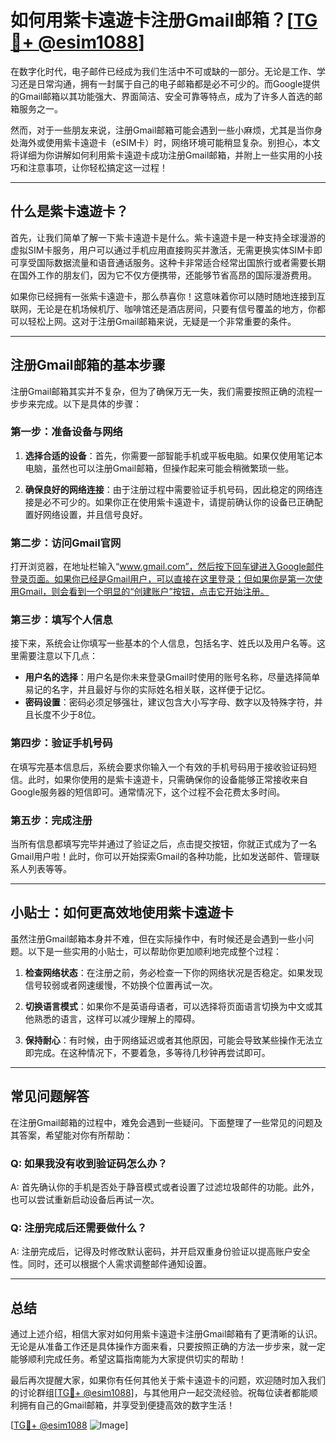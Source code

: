 # 如何用紫卡遠遊卡注册Gmail邮箱？[[TG💪+ @esim1088](https://t.me/s/esim1088)]

在数字化时代，电子邮件已经成为我们生活中不可或缺的一部分。无论是工作、学习还是日常沟通，拥有一封属于自己的电子邮箱都是必不可少的。而Google提供的Gmail邮箱以其功能强大、界面简洁、安全可靠等特点，成为了许多人首选的邮箱服务之一。

然而，对于一些朋友来说，注册Gmail邮箱可能会遇到一些小麻烦，尤其是当你身处海外或使用紫卡遠遊卡（eSIM卡）时，网络环境可能稍显复杂。别担心，本文将详细为你讲解如何利用紫卡遠遊卡成功注册Gmail邮箱，并附上一些实用的小技巧和注意事项，让你轻松搞定这一过程！

---

## 什么是紫卡遠遊卡？

首先，让我们简单了解一下紫卡遠遊卡是什么。紫卡遠遊卡是一种支持全球漫游的虚拟SIM卡服务，用户可以通过手机应用直接购买并激活，无需更换实体SIM卡即可享受国际数据流量和语音通话服务。这种卡非常适合经常出国旅行或者需要长期在国外工作的朋友们，因为它不仅方便携带，还能够节省高昂的国际漫游费用。

如果你已经拥有一张紫卡遠遊卡，那么恭喜你！这意味着你可以随时随地连接到互联网，无论是在机场候机厅、咖啡馆还是酒店房间，只要有信号覆盖的地方，你都可以轻松上网。这对于注册Gmail邮箱来说，无疑是一个非常重要的条件。

---

## 注册Gmail邮箱的基本步骤

注册Gmail邮箱其实并不复杂，但为了确保万无一失，我们需要按照正确的流程一步步来完成。以下是具体的步骤：

### 第一步：准备设备与网络

1. **选择合适的设备**：首先，你需要一部智能手机或平板电脑。如果仅使用笔记本电脑，虽然也可以注册Gmail邮箱，但操作起来可能会稍微繁琐一些。
   
2. **确保良好的网络连接**：由于注册过程中需要验证手机号码，因此稳定的网络连接是必不可少的。如果你正在使用紫卡遠遊卡，请提前确认你的设备已正确配置好网络设置，并且信号良好。

### 第二步：访问Gmail官网

打开浏览器，在地址栏输入“www.gmail.com”，然后按下回车键进入Google邮件登录页面。如果你已经是Gmail用户，可以直接在这里登录；但如果你是第一次使用Gmail，则会看到一个明显的“创建账户”按钮，点击它开始注册。

### 第三步：填写个人信息

接下来，系统会让你填写一些基本的个人信息，包括名字、姓氏以及用户名等。这里需要注意以下几点：
- **用户名的选择**：用户名是你未来登录Gmail时使用的账号名称，尽量选择简单易记的名字，并且最好与你的实际姓名相关联，这样便于记忆。
- **密码设置**：密码必须足够强壮，建议包含大小写字母、数字以及特殊字符，并且长度不少于8位。

### 第四步：验证手机号码

在填写完基本信息后，系统会要求你输入一个有效的手机号码用于接收验证码短信。此时，如果你使用的是紫卡遠遊卡，只需确保你的设备能够正常接收来自Google服务器的短信即可。通常情况下，这个过程不会花费太多时间。

### 第五步：完成注册

当所有信息都填写完毕并通过了验证之后，点击提交按钮，你就正式成为了一名Gmail用户啦！此时，你可以开始探索Gmail的各种功能，比如发送邮件、管理联系人列表等等。

---

## 小贴士：如何更高效地使用紫卡遠遊卡

虽然注册Gmail邮箱本身并不难，但在实际操作中，有时候还是会遇到一些小问题。以下是一些实用的小贴士，可以帮助你更加顺利地完成整个过程：

1. **检查网络状态**：在注册之前，务必检查一下你的网络状况是否稳定。如果发现信号较弱或者网速缓慢，不妨换个位置再试一次。
   
2. **切换语言模式**：如果你不是英语母语者，可以选择将页面语言切换为中文或其他熟悉的语言，这样可以减少理解上的障碍。

3. **保持耐心**：有时候，由于网络延迟或者其他原因，可能会导致某些操作无法立即完成。在这种情况下，不要着急，多等待几秒钟再尝试即可。

---

## 常见问题解答

在注册Gmail邮箱的过程中，难免会遇到一些疑问。下面整理了一些常见的问题及其答案，希望能对你有所帮助：

### Q: 如果我没有收到验证码怎么办？
A: 首先确认你的手机是否处于静音模式或者设置了过滤垃圾邮件的功能。此外，也可以尝试重新启动设备后再试一次。

### Q: 注册完成后还需要做什么？
A: 注册完成后，记得及时修改默认密码，并开启双重身份验证以提高账户安全性。同时，还可以根据个人需求调整邮件通知设置。

---

## 总结

通过上述介绍，相信大家对如何用紫卡遠遊卡注册Gmail邮箱有了更清晰的认识。无论是从准备工作还是具体操作方面来看，只要按照正确的方法一步步来，就一定能够顺利完成任务。希望这篇指南能为大家提供切实的帮助！

最后再次提醒大家，如果你有任何其他关于紫卡遠遊卡的问题，欢迎随时加入我们的讨论群组[[TG💪+ @esim1088](https://t.me/s/esim1088)]，与其他用户一起交流经验。祝每位读者都能顺利拥有自己的Gmail邮箱，并享受到便捷高效的数字生活！

[[TG💪+ @esim1088](https://t.me/s/esim1088) ![Image](https://i.postimg.cc/4NQfJmqS/Snipaste-2025-05-13-00-14-12.png)]